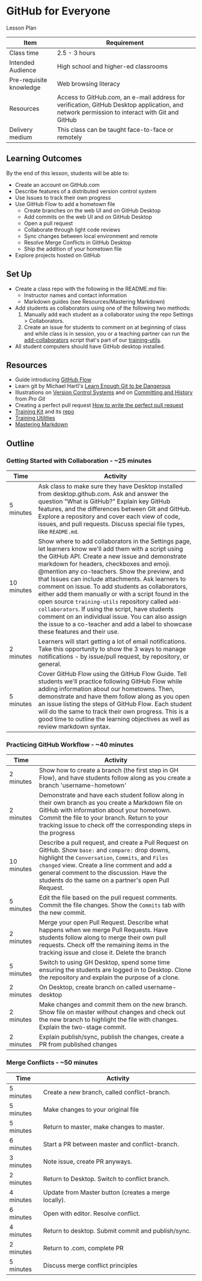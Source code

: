 # GitHub for Everyone
Lesson Plan

Item                    | Requirement
---                     | ---
Class time              | 2.5 - 3 hours
Intended Audience       | High school and higher-ed classrooms
Pre-requisite knowledge | Web browsing literacy
Resources               | Access to GitHub.com, an e-mail address for verification, GitHub Desktop application, and network permission to interact with Git and GitHub
Delivery medium         | This class can be taught face-to-face or remotely

## Learning Outcomes

By the end of this lesson, students will be able to:

- Create an account on GitHub.com
- Describe features of a distributed version control system
- Use Issues to track their own progress
- Use GitHub Flow to add a hometown file
  - Create branches on the web UI and on GitHub Desktop
  - Add commits on the web UI and on GitHub Desktop
  - Open a pull request
  - Collaborate through light code reviews
  - Sync changes between local environment and remote
  - Resolve Merge Conflicts in GitHub Desktop
  - Ship the addition of your hometown file
- Explore projects hosted on GitHub

## Set Up
- Create a class repo with the following in the README.md file:
  - Instructor names and contact information
  - Markdown guides (see Resources/Mastering Markdown)
- Add students as collaborators using one of the following two methods:
  1. Manually add each student as a collaborator using the repo Settings > Collaborators.
  2. Create an issue for students to comment on at beginning of class and while class is in session, you or a teaching partner can run the [add-collaborators](https://github.com/github/training-utils/blob/master/add-collaborators) script that's part of our [training-utils](https://github.com/github/training-utils).
- All student computers should have GitHub desktop installed.  

## Resources
- Guide introducing [GitHub Flow](https://guides.github.com/introduction/flow/)
- Learn git by Michael Hartl's [Learn Enough Git to be Dangerous](https://www.learnenough.com/git-tutorial)
- Illustrations on [Version Control Systems](https://git-scm.com/book/en/v2/Getting-Started-About-Version-Control) and on [Committing and History](https://git-scm.com/book/en/v2/Getting-Started-Git-Basics) from *Pro Git*
- Creating a perfect pull request [How to write the perfect pull request](https://github.com/blog/1943-how-to-write-the-perfect-pull-request)
- [Training Kit](https://services.github.com/kit/) and its [repo](https://github.com/github/training-kit)
- [Training Utilities](https://github.com/github/training-utils)
- [Mastering Markdown](https://guides.github.com/features/mastering-markdown/)

## Outline

### Getting Started with Collaboration - ~25 minutes

| Time |Activity |
|-----------|--------------------------------------------------------------------------------------------------------------------------------------------------------------------------------------------------------------------------------------------------------------------------------------------------------------|
| 5 minutes | Ask class to make sure they have Desktop installed from desktop.github.com. Ask and answer the question "What is GitHub?" Explain key GitHub features, and the differences between GIt and GitHub. Explore a repository and cover each view of code, issues, and pull requests. Discuss special file types, like `README.md`.
| 10 minutes | Show where to add collaborators in the Settings page, let learners know we'll add them with a script using the GitHub API. Create a new issue and demonstrate markdown for headers, checkboxes and emoji. @mention any co-teachers. Show the preview, and that Issues can include attachments. Ask learners to comment on issue. To add students as collaborators, either add them manually or with a script found in the open source `training-utils` repository called `add-collaborators`. If using the script, have students comment on an individual issue. You can also assign the issue to a co-teacher and add a label to showcase these features and their use. |
| 2 minutes | Learners will start getting a lot of email notifications. Take this opportunity to show the 3 ways to manage notifications - by issue/pull request, by repository, or general. |
| 5 minutes | Cover GitHub Flow using the GitHub Flow Guide. Tell students we'll practice following GitHub Flow while adding information about our hometowns. Then, demonstrate and have them follow along as you open an issue listing the steps of GitHub Flow. Each student will do the same to track their own progress. This is a good time to outline the learning objectives as well as review markdown syntax. |

### Practicing GitHub Workflow - ~40 minutes

| Time |Activity |
|-----------|--------------------------------------------------------------------------------------------------------------------------------------------------------------------------------------------------------------------------------------------------------------------------------------------------------------|
| 2 minutes | Show how to create a branch (the first step in GH Flow), and have students follow along as you create a branch 'username-hometown' |
| 2 minutes | Demonstrate and have each student follow along in their own branch as you create a Markdown file on GitHub with information about your hometown. Commit the file to your branch. Return to your tracking issue to check off the corresponding steps in the progress |
| 10 minutes | Describe a pull request, and create a Pull Request on GitHub. Show `base:` and `compare:` drop downs, highlight the `Conversation`, `Commits`, and `Files changed` view. Create a line comment and add a general comment to the discussion. Have the students do the same on a partner's open Pull Request. |
| 5 minutes | Edit the file based on the pull request comments. Commit the file changes. Show the `Commits` tab with the new commit.  |
| 2 minutes | Merge your open Pull Request. Describe what happens when we merge Pull Requests. Have students follow along to merge their own pull requests. Check off the remaining items in the tracking issue and close it. Delete the branch |
| 5 minutes | Switch to using GH Desktop, spend some time ensuring the students are logged in to Desktop. Clone the repository and explain the purpose of a clone. |
| 2 minutes | On Desktop, create branch on  called username-desktop |
| 2 minutes | Make changes and commit them on the new branch. Show file on master without changes and check out the new branch to highlight the file with changes. Explain the two-stage commit. |
| 2 minutes | Explain publish/sync, publish the changes, create a PR from published changes |


### Merge Conflicts - ~50 minutes

| Time |Activity |
|-----------|--------------------------------------------------------------------------------------------------------------------------------------------------------------------------------------------------------------------------------------------------------------------------------------------------------------|
| 5 minutes | Create a new branch, called conflict-branch.         |
| 5 minutes | Make changes to your original file                   |
| 5 minutes | Return to master, make changes to master.            |
| 6 minutes | Start a PR between master and conflict-branch.       |
| 3 minutes | Note issue, create PR anyways.                       |
| 2 minutes | Return to Desktop. Switch to conflict branch.        |
| 4 minutes | Update from Master button (creates a merge locally). |
| 6 minutes | Open with editor. Resolve conflict.                  |
| 4 minutes | Return to desktop. Submit commit and publish/sync.   |
| 2 minutes | Return to .com, complete PR                          |
| 5 minutes | Discuss merge conflict principles                    |
